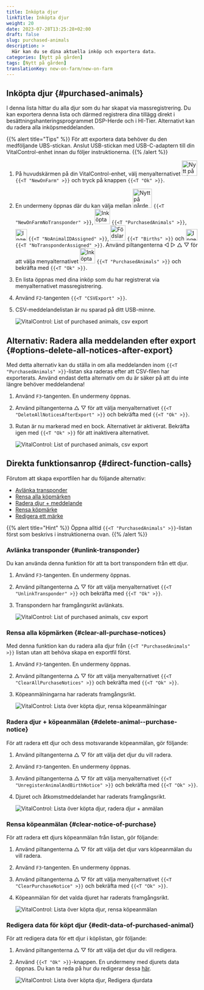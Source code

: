 ```yaml
---
title: Inköpta djur
linkTitle: Inköpta djur
weight: 20
date: 2023-07-28T13:25:28+02:00
draft: false
slug: purchased-animals
description: >
  Här kan du se dina aktuella inköp och exportera data.
categories: [Nytt på gården]
tags: [Nytt på gården]
translationKey: new-on-farm/new-on-farm
---
```

## Inköpta djur {#purchased-animals}

I denna lista hittar du alla djur som du har skapat via massregistrering. Du kan exportera denna lista och därmed registrera dina tillägg direkt i besättningshanteringsprogrammet DSP-Herde och i HI-Tier. Alternativt kan du radera alla inköpsmeddelanden.

{{% alert title="Tips" %}}
För att exportera data behöver du den medföljande UBS-stickan. Anslut USB-stickan med USB-C-adaptern till din VitalControl-enhet innan du följer instruktionerna.
{{% /alert %}}

1. På huvudskärmen på din VitalControl-enhet, välj menyalternativet <img src="/icons/main/new-on-farm.svg" width="40" align="bottom" alt="Nytt på gården" /> `{{<T "NewOnFarm" >}}` och tryck på knappen `{{<T "Ok" >}}`.

2. En undermeny öppnas där du kan välja mellan <img src="/icons/registration/new-on-farm-no-transponder.svg" width="50" align="bottom" alt="Nytt på gården, ingen transponder" /> `{{<T "NewOnFarmNoTransponder" >}}`, <img src="/icons/main/new-on-farm.svg" width="40" align="bottom" alt="Inköpta djur" /> `{{<T "PurchasedAnimals" >}}`, <img src="/icons/registration/no-eartag-number.svg" width="30" align="bottom" alt="Ingen nationell djur-ID" /> `{{<T "NoAnimalIDAssigned" >}}`, <img src="/icons/main/births.svg" width="40" align="bottom" alt="Födslar" /> `{{<T "Births" >}}` och <img src="/icons/registration/no-transponder.svg" width="30" align="bottom" alt="Ingen transponder tilldelad" /> `{{<T "NoTransponderAssigned" >}}`. Använd piltangenterna ◁ ▷ △ ▽ för att välja menyalternativet <img src="/icons/main/new-on-farm.svg" width="40" align="bottom" alt="Inköpta djur" /> `{{<T "PurchasedAnimals" >}}` och bekräfta med `{{<T "Ok" >}}`.

3. En lista öppnas med dina inköp som du har registrerat via menyalternativet massregistrering.


4. Använd `F2`-tangenten `{{<T "CSVExport" >}}`.

5. CSV-meddelandelistan är nu sparad på ditt USB-minne.

    ![VitalControl: List of purchased animals, csv export](../images/purchasedanimals.png "Purchased animals, csv export ")

## Alternativ: Radera alla meddelanden efter export {#options-delete-all-notices-after-export}

Med detta alternativ kan du ställa in om alla meddelanden inom `{{<T "PurchasedAnimals" >}}`-listan ska raderas efter att CSV-filen har exporterats. Använd endast detta alternativ om du är säker på att du inte längre behöver meddelandena!

1. Använd `F3`-tangenten. En undermeny öppnas.

2. Använd piltangenterna △ ▽ för att välja menyalternativet `{{<T "DeleteAllNoticesAfterExport" >}}` och bekräfta med `{{<T "Ok" >}}`.

3. Rutan är nu markerad med en bock. Alternativet är aktiverat. Bekräfta igen med `{{<T "Ok" >}}` för att inaktivera alternativet.

    ![VitalControl: List of purchased animals, csv export](../images/delete-all.png "Delete all notices after export")    

## Direkta funktionsanrop {#direct-function-calls}

Förutom att skapa exportfilen har du följande alternativ:

- [Avlänka transponder](#unlink-transponder)
- [Rensa alla köpmärken](#clear-all-purchase-notices)
- [Radera djur + meddelande](#delete-animal--purchase-notice)
- [Rensa köpmärke](#clear-notice-of-purchase)
- [Redigera ett märke](#edit-data-of-purchased-animal)

{{% alert title="Hint" %}}
Öppna alltid `{{<T "PurchasedAnimals" >}}`-listan först som beskrivs i instruktionerna ovan.
{{% /alert %}}

### Avlänka transponder {#unlink-transponder}

Du kan använda denna funktion för att ta bort transpondern från ett djur.

1. Använd `F3`-tangenten. En undermeny öppnas.

2. Använd piltangenterna △ ▽ för att välja menyalternativet `{{<T "UnlinkTransponder" >}}` och bekräfta med `{{<T "Ok" >}}`.

3. Transpondern har framgångsrikt avlänkats.

    ![VitalControl: List of purchased animals, csv export](../images/unlink-transponder.png "Purchased animals, unlink transponder")

### Rensa alla köpmärken {#clear-all-purchase-notices}

Med denna funktion kan du radera alla djur från `{{<T "PurchasedAnimals" >}}` listan utan att behöva skapa en exportfil först.

1. Använd `F3`-tangenten. En undermeny öppnas.

2. Använd piltangenterna △ ▽ för att välja menyalternativet `{{<T "ClearAllPurchaseNotices" >}}` och bekräfta med `{{<T "Ok" >}}`.

3. Köpeanmälningarna har raderats framgångsrikt.

    ![VitalControl: Lista över köpta djur, rensa köpeanmälningar](../images/clear.png "Rensa alla köpeanmälningar")

### Radera djur + köpeanmälan {#delete-animal--purchase-notice}

För att radera ett djur och dess motsvarande köpeanmälan, gör följande:

1. Använd piltangenterna △ ▽ för att välja det djur du vill radera.

2. Använd `F3`-tangenten. En undermeny öppnas.

3. Använd piltangenterna △ ▽ för att välja menyalternativet `{{<T "UnregisterAnimalAndBirthNotice" >}}` och bekräfta med `{{<T "Ok" >}}`.

4. Djuret och åtkomstmeddelandet har raderats framgångsrikt.

    ![VitalControl: Lista över köpta djur, radera djur + anmälan](../images/delete.png "Radera djur + anmälan")

### Rensa köpeanmälan {#clear-notice-of-purchase}

För att radera ett djurs köpeanmälan från listan, gör följande:

1. Använd piltangenterna △ ▽ för att välja det djur vars köpeanmälan du vill radera.

2. Använd `F3`-tangenten. En undermeny öppnas.

3. Använd piltangenterna △ ▽ för att välja menyalternativet `{{<T "ClearPurchaseNotice" >}}` och bekräfta med `{{<T "Ok" >}}`.

4. Köpeanmälan för det valda djuret har raderats framgångsrikt.

    ![VitalControl: Lista över köpta djur, rensa köpeanmälan](../images/clearnotice.png "Rensa köpeanmälan")

### Redigera data för köpt djur {#edit-data-of-purchased-animal}

För att redigera data för ett djur i köplistan, gör följande:

1. Använd piltangenterna △ ▽ för att välja det djur du vill redigera.

2. Använd `{{<T "Ok" >}}`-knappen. En undermeny med djurets data öppnas. Du kan ta reda på hur du redigerar dessa [här](/en/docs/actions/edit/#edit-animal-data).

    ![VitalControl: Lista över köpta djur, Redigera djurdata](../images/edit.png "Redigera data för köpt djur")
